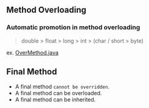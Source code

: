 ## Method Overloading

### Automatic promotion in method overloading

> double > float > long > int > (char / short > byte)

ex. [OverMethod.java](./OvrMethod.java)

## Final Method

- A final method `cannot be overridden`.
- A final method can be overloaded.
- A final method can be inherited.

